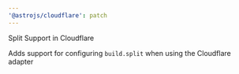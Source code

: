 ```yaml
---
'@astrojs/cloudflare': patch
---
```


Split Support in Cloudflare

Adds support for configuring `build.split` when using the Cloudflare adapter
